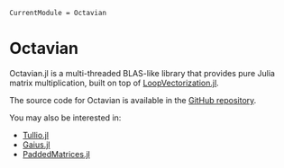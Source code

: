 ```@meta
CurrentModule = Octavian
```

# Octavian

Octavian.jl is a multi-threaded BLAS-like library that provides pure Julia
matrix multiplication, built on top of
[LoopVectorization.jl](https://github.com/chriselrod/LoopVectorization.jl).

The source code for Octavian is available in the
[GitHub repository](https://github.com/JuliaLinearAlgebra/Octavian.jl).

You may also be interested in:
- [Tullio.jl](https://github.com/mcabbott/Tullio.jl)
- [Gaius.jl](https://github.com/MasonProtter/Gaius.jl)
- [PaddedMatrices.jl](https://github.com/chriselrod/PaddedMatrices.jl)
